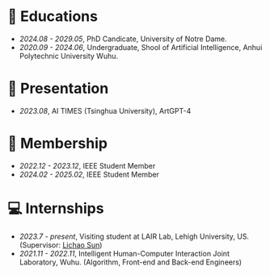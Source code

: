 # 📖 Educations
- *2024.08 - 2029.05*, PhD Candicate, University of Notre Dame.
- *2020.09 - 2024.06*, Undergraduate, Shool of Artificial Intelligence, Anhui Polytechnic University Wuhu.

# 📖 Presentation
- *2023.08*, AI TIMES (Tsinghua University), ArtGPT-4

# 🧢 Membership
- *2022.12 - 2023.12*, IEEE Student Member
- *2024.02 - 2025.02*, IEEE Student Member

# 💻 Internships
- *2023.7 - present*, Visiting student at LAIR Lab, Lehigh University, US. (Supervisor: [Lichao Sun](https://lichao-sun.github.io/))
- *2021.11 - 2022.11*, Intelligent Human-Computer Interaction Joint Laboratory, Wuhu. (Algorithm, Front-end and Back-end Engineers)
